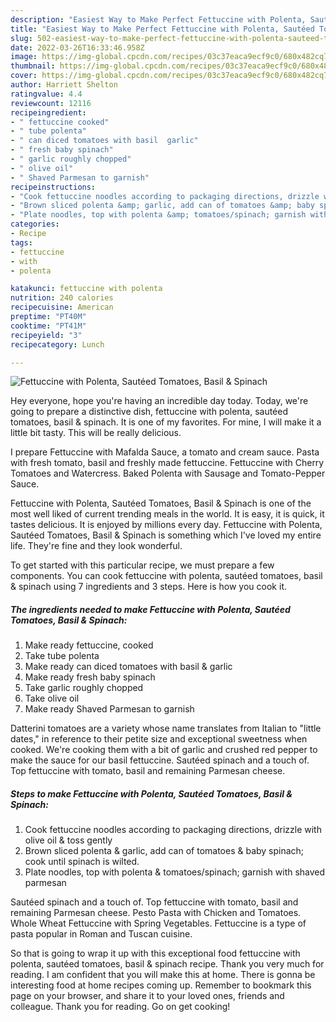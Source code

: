 ```yaml
---
description: "Easiest Way to Make Perfect Fettuccine with Polenta, Sautéed Tomatoes, Basil &amp;amp; Spinach"
title: "Easiest Way to Make Perfect Fettuccine with Polenta, Sautéed Tomatoes, Basil &amp;amp; Spinach"
slug: 502-easiest-way-to-make-perfect-fettuccine-with-polenta-sauteed-tomatoes-basil-and-amp-spinach
date: 2022-03-26T16:33:46.958Z
image: https://img-global.cpcdn.com/recipes/03c37eaca9ecf9c0/680x482cq70/fettuccine-with-polenta-sauteed-tomatoes-basil-spinach-recipe-main-photo.jpg
thumbnail: https://img-global.cpcdn.com/recipes/03c37eaca9ecf9c0/680x482cq70/fettuccine-with-polenta-sauteed-tomatoes-basil-spinach-recipe-main-photo.jpg
cover: https://img-global.cpcdn.com/recipes/03c37eaca9ecf9c0/680x482cq70/fettuccine-with-polenta-sauteed-tomatoes-basil-spinach-recipe-main-photo.jpg
author: Harriett Shelton
ratingvalue: 4.4
reviewcount: 12116
recipeingredient:
- " fettuccine cooked"
- " tube polenta"
- " can diced tomatoes with basil  garlic"
- " fresh baby spinach"
- " garlic roughly chopped"
- " olive oil"
- " Shaved Parmesan to garnish"
recipeinstructions:
- "Cook fettuccine noodles according to packaging directions, drizzle with olive oil &amp; toss gently"
- "Brown sliced polenta &amp; garlic, add can of tomatoes &amp; baby spinach; cook until spinach is wilted."
- "Plate noodles, top with polenta &amp; tomatoes/spinach; garnish with shaved parmesan"
categories:
- Recipe
tags:
- fettuccine
- with
- polenta

katakunci: fettuccine with polenta 
nutrition: 240 calories
recipecuisine: American
preptime: "PT40M"
cooktime: "PT41M"
recipeyield: "3"
recipecategory: Lunch

---
```



![Fettuccine with Polenta, Sautéed Tomatoes, Basil &amp; Spinach](https://img-global.cpcdn.com/recipes/03c37eaca9ecf9c0/680x482cq70/fettuccine-with-polenta-sauteed-tomatoes-basil-spinach-recipe-main-photo.jpg)

Hey everyone, hope you're having an incredible day today. Today, we're going to prepare a distinctive dish, fettuccine with polenta, sautéed tomatoes, basil &amp; spinach. It is one of my favorites. For mine, I will make it a little bit tasty. This will be really delicious.

I prepare Fettuccine with Mafalda Sauce, a tomato and cream sauce. Pasta with fresh tomato, basil and freshly made fettuccine. Fettuccine with Cherry Tomatoes and Watercress. Baked Polenta with Sausage and Tomato-Pepper Sauce.

Fettuccine with Polenta, Sautéed Tomatoes, Basil &amp; Spinach is one of the most well liked of current trending meals in the world. It is easy, it is quick, it tastes delicious. It is enjoyed by millions every day. Fettuccine with Polenta, Sautéed Tomatoes, Basil &amp; Spinach is something which I've loved my entire life. They're fine and they look wonderful.


To get started with this particular recipe, we must prepare a few components. You can cook fettuccine with polenta, sautéed tomatoes, basil &amp; spinach using 7 ingredients and 3 steps. Here is how you cook it.

<!--inarticleads1-->

##### The ingredients needed to make Fettuccine with Polenta, Sautéed Tomatoes, Basil &amp; Spinach:

1. Make ready  fettuccine, cooked
1. Take  tube polenta
1. Make ready  can diced tomatoes with basil &amp; garlic
1. Make ready  fresh baby spinach
1. Take  garlic roughly chopped
1. Take  olive oil
1. Make ready  Shaved Parmesan to garnish


Datterini tomatoes are a variety whose name translates from Italian to &#34;little dates,&#34; in reference to their petite size and exceptional sweetness when cooked. We&#39;re cooking them with a bit of garlic and crushed red pepper to make the sauce for our basil fettuccine. Sautéed spinach and a touch of. Top fettuccine with tomato, basil and remaining Parmesan cheese. 

<!--inarticleads2-->

##### Steps to make Fettuccine with Polenta, Sautéed Tomatoes, Basil &amp; Spinach:

1. Cook fettuccine noodles according to packaging directions, drizzle with olive oil &amp; toss gently
1. Brown sliced polenta &amp; garlic, add can of tomatoes &amp; baby spinach; cook until spinach is wilted.
1. Plate noodles, top with polenta &amp; tomatoes/spinach; garnish with shaved parmesan


Sautéed spinach and a touch of. Top fettuccine with tomato, basil and remaining Parmesan cheese. Pesto Pasta with Chicken and Tomatoes. Whole Wheat Fettuccine with Spring Vegetables. Fettuccine is a type of pasta popular in Roman and Tuscan cuisine. 

So that is going to wrap it up with this exceptional food fettuccine with polenta, sautéed tomatoes, basil &amp; spinach recipe. Thank you very much for reading. I am confident that you will make this at home. There is gonna be interesting food at home recipes coming up. Remember to bookmark this page on your browser, and share it to your loved ones, friends and colleague. Thank you for reading. Go on get cooking!
